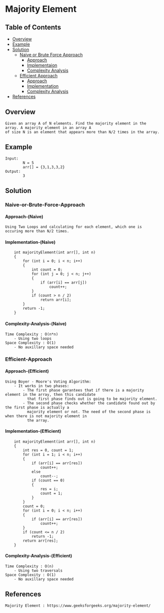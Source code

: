 # Majority Element


## Table of Contents
- [Overview](#overview)
- [Example](#example)
- [Solution](#solution)
    - [Naive or Brute Force Approach](#naive-or-brute-force-approach)
        - [Approach](#approach-naive)
        - [Implementaion](#implementation-naive)
        - [Complexity Analysis](#complexity-analysis-naive)
    - [Efficient Approach](#efficient-approach)
        - [Approach](#approach-efficient)
        - [Implementation](#implementation-efficient)
        - [Complexity Analysis](#complexity-analysis-efficient)
- [References](#references)


## Overview
    Given an array A of N elements. Find the majority element in the array. A majority element in an array A 
    of size N is an element that appears more than N/2 times in the array.

## Example
    Input:
            N = 5
            arr[] = {3,1,3,3,2}
    Output:
            3


## Solution
### Naive-or-Brute-Force-Approach
#### Approach-(Naive)
    Using Two Loops and calculating for each element, which one is occuring more than N/2 times.

#### Implementation-(Naive)
        int majorityElement(int arr[], int n)
        {
            for (int i = 0; i < n; i++)
            {
                int count = 0;
                for (int j = 0; j < n; j++)
                {
                    if (arr[i] == arr[j])
                        count++;
                }
                if (count > n / 2)
                    return arr[i];
            }
            return -1;
        }

#### Complexity-Analysis-(Naive)
    Time Complexity : O(n*n)
        - Using two loops
    Space Complexity : O(1)
        - No auxillary space needed

### Efficient-Approach
#### Approach-(Efficient)
    Using Boyer - Moore's Voting Algorithm:
        - It works in two phases:
            - The first phase garantees that if there is a majority element in the array, then this candidate 
              that first phase finds out is going to be majority element.
            - The second phase checks whether the candidate found out by the first phase is actually a 
              majority element or not. The need of the second phase is when there is not majority element in 
              the array.

#### Implementation-(Efficient)
        int majorityElement(int arr[], int n)
        {
            int res = 0, count = 1;
            for (int i = 1; i < n; i++)
            {
                if (arr[i] == arr[res])
                    count++;
                else
                    count--;
                if (count == 0)
                {
                    res = i;
                    count = 1;
                }
            }
            count = 0;
            for (int i = 0; i < n; i++)
            {
                if (arr[i] == arr[res])
                    count++;
            }
            if (count <= n / 2)
                return -1;
            return arr[res];
        }

#### Complexity-Analysis-(Efficient)
    Time Complexity : O(n)
        - Using two traversals
    Space Complexity : O(1)
        - No auxillary space needed

## References
    Majority Element : https://www.geeksforgeeks.org/majority-element/
